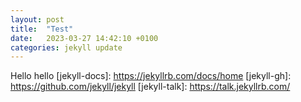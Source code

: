 ```yaml
---
layout: post
title:  "Test"
date:   2023-03-27 14:42:10 +0100
categories: jekyll update
---
```

Hello hello
[jekyll-docs]: https://jekyllrb.com/docs/home
[jekyll-gh]:   https://github.com/jekyll/jekyll
[jekyll-talk]: https://talk.jekyllrb.com/

